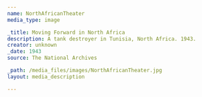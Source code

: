 ```yaml
---
name: NorthAfricanTheater
media_type: image

_title: Moving Forward in North Africa
description: A tank destroyer in Tunisia, North Africa. 1943.
creator: unknown
_date: 1943
source: The National Archives

_path: /media_files/images/NorthAfricanTheater.jpg 
layout: media_description

---
```

